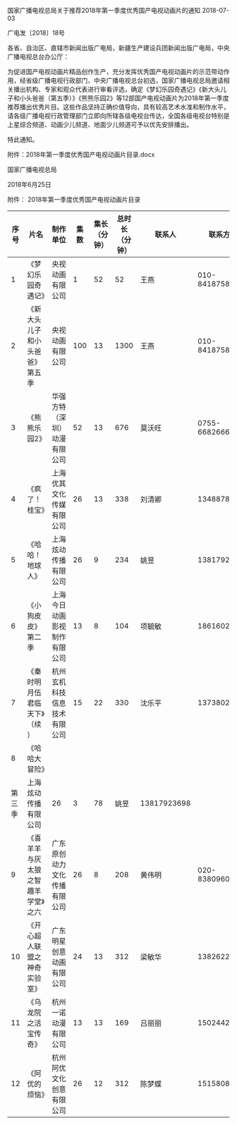 国家广播电视总局关于推荐2018年第一季度优秀国产电视动画片的通知
2018-07-03       

广电发〔2018〕18号

各省、自治区、直辖市新闻出版广电局，新疆生产建设兵团新闻出版广电局，中央广播电视总台办公厅：

为促进国产电视动画片精品创作生产，充分发挥优秀国产电视动画片的示范带动作用，经省级广播电视行政部门、中央广播电视总台初选，国家广播电视总局邀请相关播出机构、专家和观众代表进行审看评选，确定《梦幻乐园奇遇记》《新大头儿子和小头爸爸（第五季）》《熊熊乐园2》等12部国产电视动画片为2018年第一季度推荐播出优秀片目。这些作品坚持正确价值导向，具有较高艺术水准和制作水平，请各级广播电视行政管理部门立即向所辖各级电视台传达，全国各级电视台特别是上星综合频道、动画少儿频道、地面少儿频道可予以优先安排播出。

特此通知。

 

附件：2018年第一季度优秀国产电视动画片目录.docx

 

 

国家广播电视总局

2018年6月25日 




附件：
2018年第一季度优秀国产电视动画片目录

序号 | 片名 | 制作单位 | 集数 | 集长（分钟） | 总时长（分钟） | 联系人 | 联系方式
---|----|------|----|--------|---------|-----|-----
1 | 《梦幻乐园奇遇记》 | 央视动画有限公司 | 1 | 52 | 52 | 王燕 | 010-84187587
2 | 《新大头儿子和小头爸爸》第五季 | 央视动画有限公司 | 100 | 13 | 1300 | 王燕 | 010-84187587
3 | 《熊熊乐园2》 | 华强方特（深圳）动漫有限公司 | 52 | 13 | 676 | 莫沃旺 | 0755-66826666
4 | 《疯了！桂宝》 | 上海优其文化传媒有限公司 | 26 | 13 | 338 | 刘清卿 | 13488786533
5 | 《哈哈！地球人》 | 上海炫动传播有限公司 | 26 | 9 | 234 | 姚昱 | 13817923698
6 | 《小狗皮皮》第二季 | 上海今日动画影视制作有限公司 | 13 | 8 | 104 | 项毓敏 | 18616028875
7 | 《秦时明月伍君临天下》（续） | 杭州玄机科技信息技术有限公司 | 15 | 22 | 330 | 沈乐平 | 13738020823
8 | 《哈哈大冒险》
第三季 | 上海炫动传播有限公司 | 26 | 3 | 78 | 姚昱 | 13817923698
9 | 《喜羊羊与灰太狼之智趣羊学堂》之六 | 广东原创动力文化传播有限公司 | 26 | 8 | 208 | 黄伟明 | 020-83809609
10 | 《开心超人联盟之神奇实验室》 | 广东明星创意动画有限公司 | 24 | 13 | 312 | 梁敏华 | 13826228695
11 | 《乌龙院之活宝传奇》 | 杭州一诺动漫有限公司 | 13 | 13 | 169 | 吕丽丽 | 15024424772
12 | 《阿优的烦恼》 | 杭州阿优文化创意有限公司 | 26 | 12 | 312 | 陈梦蝶 | 15158083534
